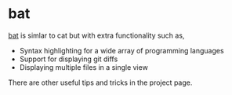 # bat 

[bat](https://github.com/sharkdp/bat) is simlar to cat but with extra
functionality such as,
- Syntax highlighting for a wide array of programming languages
- Support for displaying git diffs
- Displaying multiple files in a single view

There are other useful tips and tricks in the project page.
